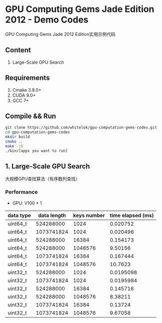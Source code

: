 # GPU Computing Gems Jade Edition 2012 - Demo Codes

GPU Computing Gems Jade 2012 Edition实用示例代码

## Content

 1. Large-Scale GPU Search

## Requirements

 1. Cmake 3.8.0+
 2. CUDA 9.0+
 3. GCC 7+

## Compile && Run

```bash
git clone https://github.com/whitelok/gpu-computation-gems-codes.git
cd gpu-computation-gems-codes
mkdir build
cmake ..
make -j8
./bin/[apps you want to run]
```

## 1. Large-Scale GPU Search

大规模GPU查找算法（有序数列查找）

### Performance

 - GPU: V100 * 1
 
|  data type  |  data length  |  keys number  |  time elapsed (ms)  |
|  ----  |  ----  |  ----  |  ----  |
|  uint64_t  |  524288000  |  1024  |  0.020752  |
|  uint64_t  |  1073741824  |  1024  |  0.020496  |
|  uint64_t  |  524288000  |  16384  |  0.154173  |
|  uint64_t  |  524288000  |  1048576  |  9.50156  |
|  uint64_t  |  1073741824  |  16384  |  0.167444  |
|  uint64_t  |  1073741824  |  1048576  |  10.7623  |
|  uint32_t  |  524288000  |  1024  |  0.0195098  |
|  uint32_t  |  1073741824  |  1024  |  0.0195984  |
|  uint32_t  |  524288000  |  16384  |  0.145716  |
|  uint32_t  |  524288000  |  1048576  |  8.38211  |
|  uint32_t  |  1073741824  |  16384  |  0.13724  |
|  uint32_t  |  1073741824  |  1048576  |  9.67058  |